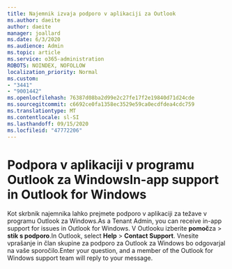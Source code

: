 ```yaml
---
title: Najemnik izvaja podporo v aplikaciji za Outlook
ms.author: daeite
author: daeite
manager: joallard
ms.date: 6/3/2020
ms.audience: Admin
ms.topic: article
ms.service: o365-administration
ROBOTS: NOINDEX, NOFOLLOW
localization_priority: Normal
ms.custom:
- "3441"
- "9001442"
ms.openlocfilehash: 76387d08ba2d99e2c27fe17f2e19840d71d24cde
ms.sourcegitcommit: c6692ce0fa1358ec3529e59ca0ecdfdea4cdc759
ms.translationtype: MT
ms.contentlocale: sl-SI
ms.lasthandoff: 09/15/2020
ms.locfileid: "47772206"
---
```

# <a name="in-app-support-in-outlook-for-windows"></a><span data-ttu-id="3551f-102">Podpora v aplikaciji v programu Outlook za Windows</span><span class="sxs-lookup"><span data-stu-id="3551f-102">In-app support in Outlook for Windows</span></span>

<span data-ttu-id="3551f-103">Kot skrbnik najemnika lahko prejmete podporo v aplikaciji za težave v programu Outlook za Windows.</span><span class="sxs-lookup"><span data-stu-id="3551f-103">As a Tenant Admin, you can receive in-app support for issues in Outlook for Windows.</span></span> <span data-ttu-id="3551f-104">V Outlooku izberite **pomoč**za  >  **stik s podporo**.</span><span class="sxs-lookup"><span data-stu-id="3551f-104">In Outlook, select **Help** > **Contact Support**.</span></span> <span data-ttu-id="3551f-105">Vnesite vprašanje in član skupine za podporo za Outlook za Windows bo odgovarjal na vaše sporočilo.</span><span class="sxs-lookup"><span data-stu-id="3551f-105">Enter your question, and a member of the Outlook for Windows support team will reply to your message.</span></span>